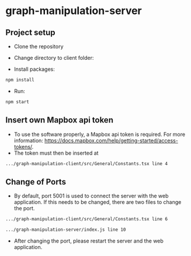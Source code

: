 # graph-manipulation-server

## Project setup

- Clone the repository
- Change directory to client folder:

- Install packages:

```sh
npm install
```

- Run:

```sh
npm start
```

## Insert own Mapbox api token

- To use the software properly, a Mapbox api token is required. For more information: https://docs.mapbox.com/help/getting-started/access-tokens/.
- The token must then be inserted at

```sh
.../graph-manipulation-client/src/General/Constants.tsx line 4
```

## Change of Ports

- By default, port 5001 is used to connect the server with the web application. If this needs to be changed, there are two files to change the port.

```sh
.../graph-manipulation-client/src/General/Constants.tsx line 6
```

```sh
.../graph-manipulation-server/index.js line 10
```

- After changing the port, please restart the server and the web application.
